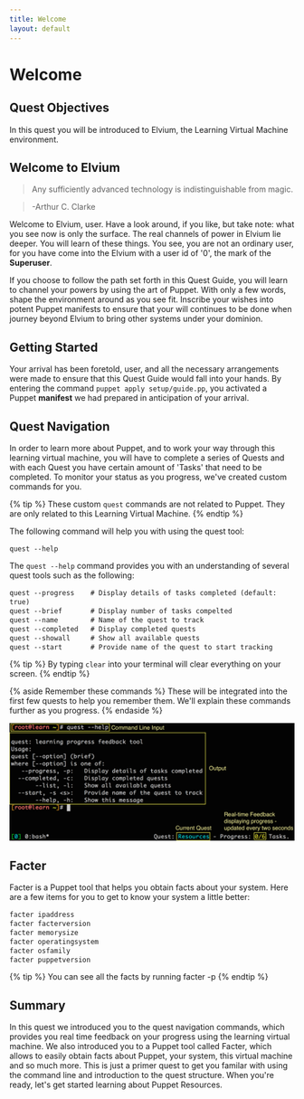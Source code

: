 ```yaml
---
title: Welcome
layout: default
---
```


# Welcome 

## Quest Objectives

In this quest you will be introduced to Elvium, the Learning Virtual Machine environment.

## Welcome to Elvium

> Any sufficiently advanced technology is indistinguishable from magic.

> -Arthur C. Clarke

Welcome to Elvium, user. Have a look around, if you like, but take note: what you see now is only the surface. The real channels of power in Elvium lie deeper. You will learn of these things. You see, you are not an ordinary user, for you have come into the Elvium with a user id of '0', the mark of the **Superuser**.

If you choose to follow the path set forth in this Quest Guide, you will learn to channel your powers by using the art of Puppet. With only a few words, shape the environment around as you see fit. Inscribe your wishes into potent Puppet manifests to ensure that your will continues to be done when journey beyond Elvium to bring other systems under your dominion.

<!-- I (Bruce) think we should get rid the Getting Started section -->

## Getting Started

Your arrival has been foretold, user, and all the necessary arrangements were made to ensure that this Quest Guide would fall into your hands. By entering the command `puppet apply setup/guide.pp`, you activated a Puppet **manifest** we had prepared in anticipation of your arrival.

## Quest Navigation

In order to learn more about Puppet, and to work your way through this learning virtual machine, you will have to complete a series of Quests and with each Quest you have certain amount of 'Tasks' that need to be completed. To monitor your status as you progress, we've created custom commands for you.

{% tip %}
These custom `quest` commands are not related to Puppet. They are only related to this Learning Virtual Machine.
{% endtip %}

The following command will help you with using the quest tool:

	quest --help

The `quest --help` command provides you with an understanding of several quest tools such as the following:

	quest --progress	# Display details of tasks completed (default: true)
	quest --brief		# Display number of tasks compelted
	quest --name		# Name of the quest to track
	quest --completed	# Display completed quests
	quest --showall		# Show all available quests
	quest --start		# Provide name of the quest to start tracking
	
{% tip %}
By typing `clear` into your terminal will clear everything on your screen.
{% endtip %}

{% aside Remember these commands %}
These will be integrated into the first few quests to help you remember them. We'll explain these commands further as you progress.
{% endaside %}

![image](./assets/terminal.png)

## Facter

Facter is a Puppet tool that helps you obtain facts about your system. Here are a few items for you to get to know your system a little better:

	facter ipaddress
	facter facterversion
	facter memorysize
	facter operatingsystem
	facter osfamily
	facter puppetversion

{% tip %}
You can see all the facts by running facter -p
{% endtip %}

## Summary

In this quest we introduced you to the quest navigation commands, which provides you real time feedback on your progress using the learning virtual machine. We also introduced you to a Puppet tool called Facter, which allows to easily obtain facts about Puppet, your system, this virtual machine and so much more. This is just a primer quest to get you familar with using the command line and introduction to the quest structure. When you're ready, let's get started learning about Puppet Resources.
